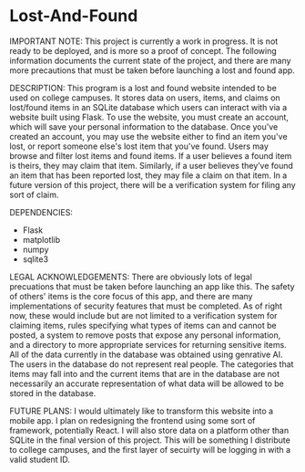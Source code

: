 # Lost-And-Found

IMPORTANT NOTE: This project is currently a work in progress. It is not ready to be deployed, and is more so a proof of concept. The following information documents the current state of the project, and there are many more precautions that must be taken before launching a lost and found app.

DESCRIPTION: This program is a lost and found website intended to be used on college campuses. It stores data on users, items, and claims on lost/found items in an SQLite database which users can interact with via a website built using Flask. To use the website, you must create an account, which will save your personal information to the database. Once you've created an account, you may use the website either to find an item you've lost, or report someone else's lost item that you've found. Users may browse and filter lost items and found items. If a user believes a found item is theirs, they may claim that item. Similarly, if a user believes they’ve found an item that has been reported lost, they may  file a claim on that item. In a future version of this project, there will be a verification system for filing any sort of claim.

DEPENDENCIES:
- Flask
- matplotlib
- numpy
- sqlite3

LEGAL ACKNOWLEDGEMENTS: There are obviously lots of legal precuations that must be taken before launching an app like this. The safety of others' items is the core focus of this app, and there are many implementations of security features that must be completed. As of right now, these would include but are not limited to a verification system for claiming items, rules specifying what types of items can and cannot be posted, a system to remove posts that expose any personal information, and a directory to more appropriate services for returning sensitive items. All of the data currently in the database was obtained using genrative AI. The users in the database do not represent real people. The categories that items may fall into and the current items that are in the database are not necessarily an accurate representation of what data will be allowed to be stored in the database.

FUTURE PLANS: I would ultimately like to transform this website into a mobile app. I plan on redesigning the frontend using some sort of framework, potentially React. I will also store data on a platform other than SQLite in the final version of this project. This will be something I distribute to college campuses, and the first layer of secuirty will be logging in with a valid student ID.

